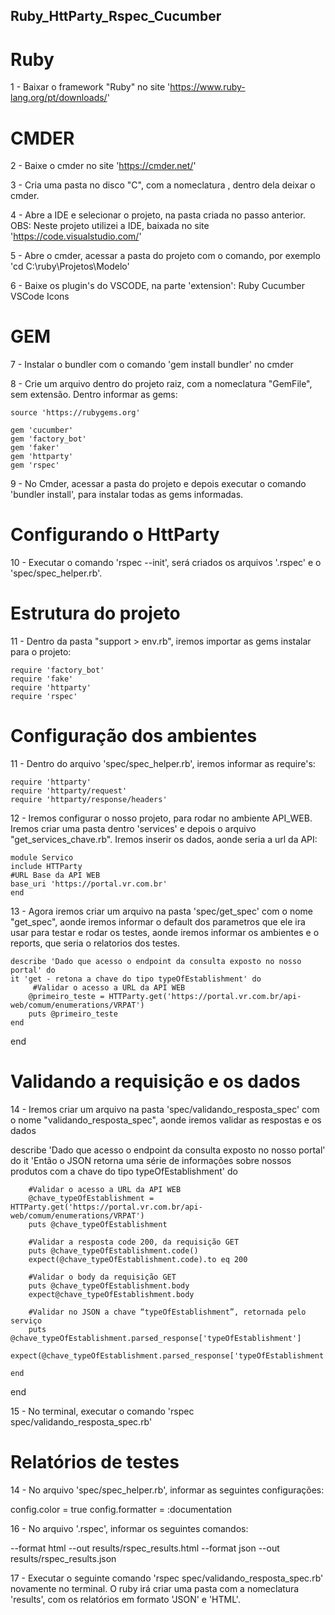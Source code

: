 ## Ruby_HttParty_Rspec_Cucumber

# Ruby
1 - Baixar o framework "Ruby" no site 'https://www.ruby-lang.org/pt/downloads/'

# CMDER
2 - Baixe o cmder no site 'https://cmder.net/'

3 - Cria uma pasta no disco "C", com a nomeclatura <nomeclatura>, dentro dela deixar o cmder.

4 - Abre a IDE e selecionar o projeto, na pasta criada no passo anterior.
OBS: Neste projeto utilizei a IDE, baixada no site 'https://code.visualstudio.com/'

5 - Abre o cmder, acessar a pasta do projeto com o comando, por exemplo 'cd C:\ruby\Projetos\Modelo'

6 - Baixe os plugin's do VSCODE, na parte 'extension':
    Ruby
    Cucumber
    VSCode Icons


# GEM

7 - Instalar o bundler com o comando 'gem install bundler' no cmder

8 - Crie um arquivo dentro do projeto raiz, com a nomeclatura "GemFile", sem extensão. Dentro informar as gems:

    source 'https://rubygems.org'

    gem 'cucumber'
    gem 'factory_bot'
    gem 'faker'
    gem 'httparty'
    gem 'rspec'

9 -  No Cmder, acessar a pasta do projeto e depois executar o comando 'bundler install', para instalar todas as gems informadas.

# Configurando o HttParty

10 - Executar o comando 'rspec --init', será criados os arquivos '.rspec' e o 'spec/spec_helper.rb'.


# Estrutura do projeto

11 - Dentro da pasta "support > env.rb", iremos importar as gems instalar para o projeto:
  
    require 'factory_bot'
    require 'fake'
    require 'httparty'
    require 'rspec'

# Configuração dos ambientes

11 - Dentro do arquivo 'spec/spec_helper.rb', iremos informar as require's:
  
    require 'httparty'
    require 'httparty/request'
    require 'httparty/response/headers'


12 - Iremos configurar o nosso projeto, para rodar no ambiente API_WEB. Iremos criar uma pasta dentro 'services' e depois o arquivo "get_services_chave.rb". Iremos inserir os dados, aonde seria a url da API:
  
    module Servico
    include HTTParty
    #URL Base da API WEB
    base_uri 'https://portal.vr.com.br'
    end

13 - Agora iremos criar um arquivo na pasta 'spec/get_spec' com o nome "get_spec", aonde iremos informar o default dos parametros que ele ira usar para testar e rodar os testes, aonde iremos informar os ambientes e o reports, que seria o relatorios dos testes.

    describe 'Dado que acesso o endpoint da consulta exposto no nosso portal' do
    it 'get - retona a chave do tipo typeOfEstablishment' do
         #Validar o acesso a URL da API WEB
        @primeiro_teste = HTTParty.get('https://portal.vr.com.br/api-web/comum/enumerations/VRPAT')
        puts @primeiro_teste
    end
 end


# Validando a requisição e os dados

14 - Iremos criar um arquivo na pasta 'spec/validando_resposta_spec' com o nome "validando_resposta_spec", aonde iremos validar as respostas e os dados


describe 'Dado que acesso o endpoint da consulta exposto no nosso portal' do
    it 'Então o JSON retorna uma série de informações sobre nossos produtos com a chave do tipo typeOfEstablishment' do
        
        #Validar o acesso a URL da API WEB
        @chave_typeOfEstablishment = HTTParty.get('https://portal.vr.com.br/api-web/comum/enumerations/VRPAT')
        puts @chave_typeOfEstablishment
        
        #Validar a resposta code 200, da requisição GET
        puts @chave_typeOfEstablishment.code()
        expect(@chave_typeOfEstablishment.code).to eq 200

        #Validar o body da requisição GET           
        puts @chave_typeOfEstablishment.body
        expect@chave_typeOfEstablishment.body

        #Validar no JSON a chave “typeOfEstablishment”, retornada pelo serviço
        puts @chave_typeOfEstablishment.parsed_response['typeOfEstablishment']
        expect(@chave_typeOfEstablishment.parsed_response['typeOfEstablishment'])

    end
end

15 - No terminal, executar o comando 'rspec spec/validando_resposta_spec.rb'

# Relatórios de testes

14 - No arquivo 'spec/spec_helper.rb', informar as seguintes configurações:

  config.color = true
  config.formatter = :documentation

16 - No arquivo '.rspec', informar os seguintes comandos:

 --format html --out results/rspec_results.html
 --format json --out results/rspec_results.json
 
17 - Executar o seguinte comando 'rspec spec/validando_resposta_spec.rb' novamente no terminal. O ruby irá criar uma pasta com a nomeclatura 'results', com os relatórios em formato 'JSON' e 'HTML'.